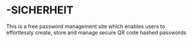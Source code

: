 # -SICHERHEIT
This is a free password management site which enables users to effortlessly create, store and manage secure QR code hashed passwords
